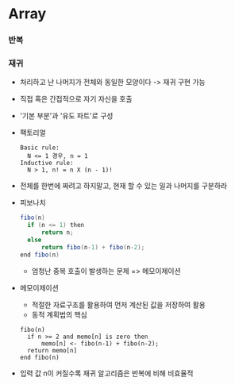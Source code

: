 # Array

### 반복

### 재귀

- 처리하고 난 나머지가 전체와 동일한 모양이다 -> 재귀 구현 가능
- 직접 혹은 간접적으로 자기 자신을 호출
- '기본 부분'과 '유도 파트'로 구성

- 팩토리얼

  ```
  Basic rule:
  	N <= 1 경우, n = 1
  Inductive rule:
  	N > 1, n! = n X (n - 1)!
  ```

- 전체를 한번에 짜려고 하지말고, 현재 할 수 있는 일과 나머지를 구분하라

- 피보나치

  ```java
  fibo(n)
  	if (n <= 1) then
  		return n;
  	else
  		return fibo(n-1) + fibo(n-2);
  end fibo(n)
  ```

  - 엄청난 중복 호출이 발생하는 문제 => 메모이제이션

- 메모이제이션

  - 적절한 자료구조를 활용하여 먼저 계산된 값을 저장하여 활용
  - 동적 계획법의 핵심

  ```
  fibo(n)
  	if n >= 2 and memo[n] is zero then
  		memo[n] <- fibo(n-1) + fibo(n-2);
  	return memo[n]
  end fibo(n)
  ```

- 입력 값 n이 커질수록 재귀 알고리즘은 반복에 비해 비효율적